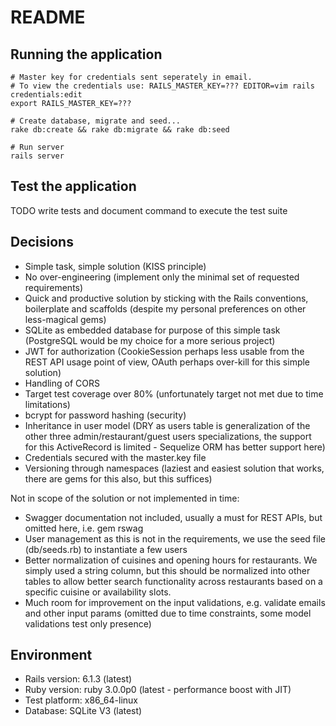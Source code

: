 # README

## Running the application

```
# Master key for credentials sent seperately in email.
# To view the credentials use: RAILS_MASTER_KEY=??? EDITOR=vim rails credentials:edit
export RAILS_MASTER_KEY=???

# Create database, migrate and seed...
rake db:create && rake db:migrate && rake db:seed

# Run server
rails server
```

## Test the application

TODO write tests and document command to execute the test suite

## Decisions

- Simple task, simple solution (KISS principle)
- No over-engineering (implement only the minimal set of requested requirements)
- Quick and productive solution by sticking with the Rails conventions, boilerplate and scaffolds (despite my personal
  preferences on other less-magical gems)
- SQLite as embedded database for purpose of this simple task (PostgreSQL would be my choice for a more serious project)
- JWT for authorization (CookieSession perhaps less usable from the REST API usage point of view, OAuth perhaps
  over-kill for this simple solution)
- Handling of CORS
- Target test coverage over 80% (unfortunately target not met due to time limitations)
- bcrypt for password hashing (security)
- Inheritance in user model (DRY as users table is generalization of the other three admin/restaurant/guest users
  specializations, the support for this ActiveRecord is limited - Sequelize ORM has better support here)
- Credentials secured with the master.key file
- Versioning through namespaces (laziest and easiest solution that works, there are gems for this also, but this
  suffices)

Not in scope of the solution or not implemented in time:

- Swagger documentation not included, usually a must for REST APIs, but omitted here, i.e. gem rswag
- User management as this is not in the requirements, we use the seed file (db/seeds.rb) to instantiate a few users
- Better normalization of cuisines and opening hours for restaurants. We simply used a string column, but this should be
  normalized into other tables to allow better search functionality across restaurants based on a specific cuisine or
  availability slots.
- Much room for improvement on the input validations, e.g. validate emails and other input params (omitted due to time constraints, some model validations test only presence)

## Environment

- Rails version: 6.1.3 (latest)
- Ruby version: ruby 3.0.0p0 (latest - performance boost with JIT)
- Test platform: x86_64-linux
- Database: SQLite V3 (latest)

